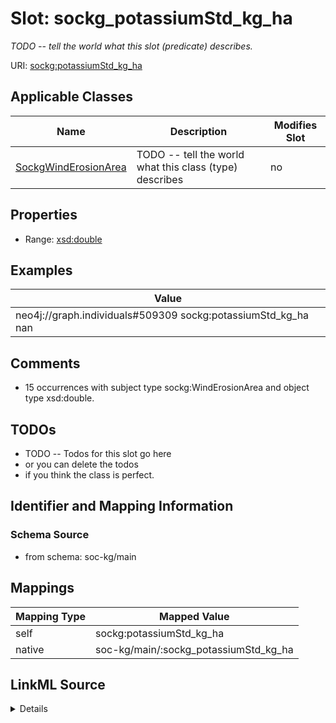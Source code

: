 

# Slot: sockg_potassiumStd_kg_ha


_TODO -- tell the world what this slot (predicate) describes._





URI: [sockg:potassiumStd_kg_ha](http://www.semanticweb.org/sockg/ontologies/2024/0/soil-carbon-ontology/potassiumStd_kg_ha)



<!-- no inheritance hierarchy -->





## Applicable Classes

| Name | Description | Modifies Slot |
| --- | --- | --- |
| [SockgWindErosionArea](../classes/SockgWindErosionArea.md) | TODO -- tell the world what this class (type) describes |  no  |







## Properties

* Range: [xsd:double](http://www.w3.org/2001/XMLSchema#double)






## Examples

| Value |
| --- |
| neo4j://graph.individuals#509309 sockg:potassiumStd_kg_ha nan |

## Comments

* 15 occurrences with subject type sockg:WindErosionArea and object type xsd:double.

## TODOs

* TODO -- Todos for this slot go here
* or you can delete the todos
* if you think the class is perfect.

## Identifier and Mapping Information







### Schema Source


* from schema: soc-kg/main




## Mappings

| Mapping Type | Mapped Value |
| ---  | ---  |
| self | sockg:potassiumStd_kg_ha |
| native | soc-kg/main/:sockg_potassiumStd_kg_ha |




## LinkML Source

<details>
```yaml
name: sockg_potassiumStd_kg_ha
description: TODO -- tell the world what this slot (predicate) describes.
todos:
- TODO -- Todos for this slot go here
- or you can delete the todos
- if you think the class is perfect.
comments:
- 15 occurrences with subject type sockg:WindErosionArea and object type xsd:double.
examples:
- value: neo4j://graph.individuals#509309 sockg:potassiumStd_kg_ha nan
from_schema: soc-kg/main
rank: 1000
slot_uri: sockg:potassiumStd_kg_ha
alias: sockg_potassiumStd_kg_ha
domain_of:
- sockg_WindErosionArea
range: double

```
</details>